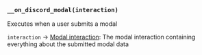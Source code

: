 ### `__on_discord_modal(interaction)`

Executes when a user submits a modal

`interaction` -> [Modal interaction](/values/interactions/modal-interaction.md): The modal interaction containing everything about the submitted modal data